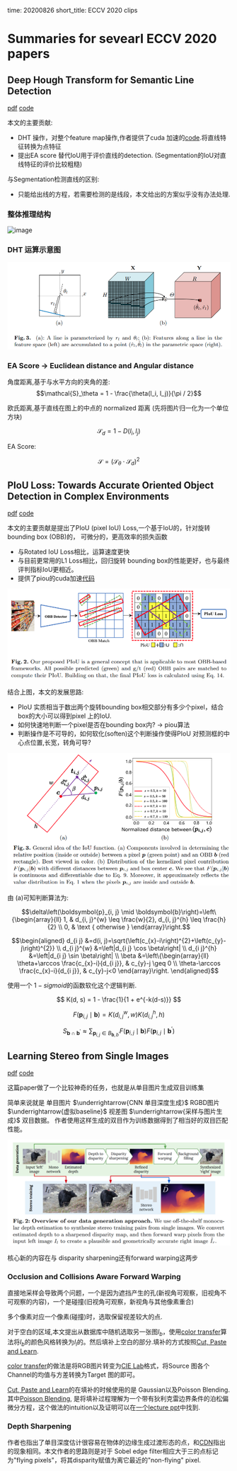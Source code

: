 time: 20200826
short_title: ECCV 2020 clips

# Summaries for sevearl ECCV 2020 papers

## Deep Hough Transform for Semantic Line Detection

[pdf](https://arxiv.org/abs/2003.04676) [code](https://github.com/Hanqer/deep-hough-transform)

本文的主要贡献:

- DHT 操作，对整个feature map操作,作者提供了cuda 加速的[code](https://github.com/Hanqer/deep-hough-transform/tree/master/model/_cdht).将直线特征转换为点特征
- 提出EA score 替代IoU用于评价直线的detection. (Segmentation的IoU对直线特征的评价比较粗糙)

与Segmentation检测直线的区别:

- 只能给出线的方程，若需要检测的是线段，本文给出的方案似乎没有办法处理.

### 整体推理结构
![image](https://github.com/Hanqer/deep-hough-transform/raw/master/pipeline.png)

### DHT 运算示意图
![image](res/eccv_DHT.png)

### EA Score $\rightarrow$ Euclidean distance and Angular distance

角度距离,基于与水平方向的夹角的差:
$$\mathcal{S}_\theta = 1 - \frac{\theta(l_i, l_j)}{\pi / 2}$$

欧氏距离,基于直线在图上的中点的 normalized 距离 (先将图片归一化为一个单位方块)

$$\mathcal{S}_d = 1 - D(l_i, l_j)$$

EA Score:

$$\mathcal{S} = (\mathcal{S}_\theta \cdot \mathcal{S}_d) ^ 2$$

## PIoU Loss: Towards Accurate Oriented Object Detection in Complex Environments

[pdf](https://arxiv.org/pdf/2007.09584.pdf) [code](https://github.com/clobotics/piou)

本文的主要贡献是提出了PIoU (pixel IoU) Loss,一个基于IoU的，针对旋转bounding box (OBB)的， 可微分的，更高效率的损失函数

- 与Rotated IoU Loss相比，运算速度更快
- 与目前更常用的L1 Loss相比，回归旋转 bounding box的性能更好，也与最终评判指标IoU更相近。
- 提供了piou的cuda加速[代码](https://github.com/clobotics/piou/tree/master/src/lib/piou_loss)

![image](res/Piou_loss_concept.png)

结合上图，本文的发展思路:

- PIoU 实质相当于数出两个旋转bounding box相交部分有多少个pixel，结合box的大小可以得到pixel 上的IoU.
- 如何快速地判断一个pixel是否在bounding box内? $\rightarrow$ piou算法
- 判断操作是不可导的，如何软化(soften)这个判断操作使得PIoU 对预测框的中心点位置,长宽，转角可导?

![image](res/PioU_Idea.png)

由 (a)可知判断算法为:

$$\delta\left(\boldsymbol{p}_{i, j} \mid \boldsymbol{b}\right)=\left\{\begin{array}{ll}
1, & d_{i, j}^{w} \leq \frac{w}{2}, d_{i, j}^{h} \leq \frac{h}{2} \\
0, & \text { otherwise }
\end{array}\right.$$

$$\begin{aligned}
d_{i j} &=d(i, j)=\sqrt{\left(c_{x}-i\right)^{2}+\left(c_{y}-j\right)^{2}} \\
d_{i j}^{w} &=\left|d_{i j} \cos \beta\right| \\
d_{i j}^{h} &=\left|d_{i j} \sin \beta\right| \\
\beta &=\left\{\begin{array}{ll}
\theta+\arccos \frac{c_{x}-i}{d_{i j}}, & c_{y}-j \geq 0 \\
\theta-\arccos \frac{c_{x}-i}{d_{i j}}, & c_{y}-j<0
\end{array}\right.
\end{aligned}$$

使用一个 $1 - sigmoid$的函数软化这个逻辑判断.

$$
K(d, s) = 1 - \frac{1}{1 + e^{-k(d-s)}}
$$

$$F\left(\boldsymbol{p}_{i, j} \mid \boldsymbol{b}\right)=K\left(d_{i, j}^{w}, w\right) K\left(d_{i, j}^{h}, h\right)$$

$$S_{\boldsymbol{b} \cap \boldsymbol{b}^{\prime}} \approx \sum_{\boldsymbol{p}_{i, j} \in B_{\boldsymbol{b}, b^{\prime}}} F\left(\boldsymbol{p}_{i, j} \mid \boldsymbol{b}\right) F\left(\boldsymbol{p}_{i, j} \mid \boldsymbol{b}^{\prime}\right)$$

## Learning Stereo from Single Images

[pdf](https://arxiv.org/pdf/2008.01484.pdf) [code](https://github.com/nianticlabs/stereo-from-mono)

这篇paper做了一个比较神奇的任务，也就是从单目图片生成双目训练集

简单来说就是 单目图片 $\underrightarrow{CNN 单目深度生成}$ RGBD图片 $\underrightarrow{虚拟baseline}$ 视差图 $\underrightarrow{采样与图片生成}$ 双目数据。 作者使用这样生成的双目作为训练数据得到了相当好的双目匹配性能。

![image](res/stereo_from_mono.png)

核心新的内容在与 disparity sharpening还有forward warping这两步

### Occlusion and Collisions Aware Forward Warping

直接地采样会导致两个问题，一个是因为遮挡产生的孔(新视角可观察，旧视角不可观察的内容)，一个是碰撞(旧视角可观察，新视角与其他像素重合)

多个像素对应一个像素(碰撞)时，选取保留视差较大的点.

对于空白的区域,本文提出从数据库中随机选取另一张图$I_b$，使用[color transfer]算法将$I_b$的颜色风格转换为$I_l$的。然后填补上空白的部分.填补的方式按照[Cut, Paste and Learn].

[color transfer]的做法是将RGB图片转变为[CIE Lab](https://www.wikiwand.com/en/CIELAB_color_space)格式，将Source 图各个Channel的均值与方差转换为Target 图的即可。

[Cut, Paste and Learn]的在填补的时候使用的是 Gaussian以及Poisson Blending. 其中[Poisson Blending](https://www.cs.jhu.edu/~misha/Fall07/Papers/Perez03.pdf), 是将填补过程理解为一个带有狄利克雷边界条件的泊松偏微分方程，这个做法的intuition以及证明可以在[一个lecture ppt](https://www.cs.tau.ac.il/~dcor/Graphics/adv-slides/PoissonImageEditing06.pdf)中找到.


### Depth Sharpening

作者也指出了单目深度估计很容易在物体的边缘生成过渡形态的点，和[CDN](../../3dDetection/CDN.md)指出的现象相同。本文作者的思路则是对于 Sobel edge filter相应大于三的点标记为"flying pixels"，将其disparity赋值为离它最近的"non-flying" pixel.

[color transfer]:https://www.cs.tau.ac.il/~turkel/imagepapers/ColorTransfer.pdf
[Cut, Paste and Learn]:https://arxiv.org/pdf/1708.01642.pdf

